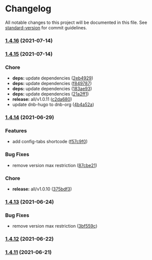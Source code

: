 # Changelog

All notable changes to this project will be documented in this file. See [standard-version](https://github.com/conventional-changelog/standard-version) for commit guidelines.

### [1.4.16](https://github.com/dnb-hugo/shortcodes/compare/youtube/v1.0.18...youtube/v1.4.16) (2021-07-14)

### [1.4.15](https://github.com/dnb-hugo/shortcodes/compare/youtube/v1.4.14...youtube/v1.4.15) (2021-07-14)


### Chore

* **deps:** update dependencies ([2eb4929](https://github.com/dnb-hugo/shortcodes/commit/2eb49290173cf57b46be5a4c1f859a6914b8aa3c))
* **deps:** update dependencies ([f849787](https://github.com/dnb-hugo/shortcodes/commit/f849787ff5a2309fa88c01599c3db7c0b3bf0fe2))
* **deps:** update dependencies ([183ae93](https://github.com/dnb-hugo/shortcodes/commit/183ae93e97115fcb62b6a029cd414b5c97aab39c))
* **deps:** update dependencies ([21a2ff1](https://github.com/dnb-hugo/shortcodes/commit/21a2ff19d1a4306c97371ec12c0493cab6460dc4))
* **release:** all/v1.0.11 ([c2da680](https://github.com/dnb-hugo/shortcodes/commit/c2da680833d390bd3ef79e4f567e39ef5a47d770))
* update dnb-hugo to dnb-org ([4b4a52a](https://github.com/dnb-hugo/shortcodes/commit/4b4a52a43b879c6b95e295a3cad0f5811553291c))

### [1.4.14](https://github.com/dnb-org/shortcodes/compare/youtube/v1.4.13...youtube/v1.4.14) (2021-06-29)


### Features

* add config-tabs shortcode ([f57c9f0](https://github.com/dnb-org/shortcodes/commit/f57c9f0ecf900993941902e5c05b86cfa73141c7))


### Bug Fixes

* remove version max restriction ([87cbe21](https://github.com/dnb-org/shortcodes/commit/87cbe21331515c7425007e681a33932754efcbf8))


### Chore

* **release:** all/v1.0.10 ([375bdf3](https://github.com/dnb-org/shortcodes/commit/375bdf3b270a3e947b8767dfa6f44f0ced7ca03a))

### [1.4.13](https://github.com/dnb-org/shortcodes/compare/youtube/v0.0.9...youtube/v1.4.13) (2021-06-24)


### Bug Fixes

* remove version max restriction ([3bf559c](https://github.com/dnb-org/shortcodes/commit/3bf559c1e03b34b9641a1f95844c03f2e3998cb5))

### [1.4.12](https://github.com/dnb-org/shortcodes/compare/youtube/v0.0.8...youtube/v1.4.12) (2021-06-22)

### [1.4.11](https://github.com/dnb-org/shortcodes/compare/youtube/v0.0.7...youtube/v1.4.11) (2021-06-21)

